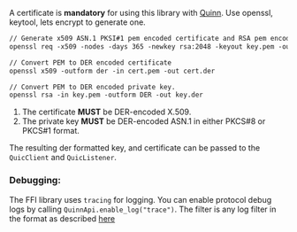 A certificate is **mandatory** for using this library with [Quinn][Quinn].
Use openssl, keytool, lets encrypt to generate one. 

```txt
// Generate x509 ASN.1 PKSI#1 pem encoded certificate and RSA pem encoded private key.
openssl req -x509 -nodes -days 365 -newkey rsa:2048 -keyout key.pem -out cert.pem -subj "/CN=exampleCA/OU=Example Org/O=Example Company/L=San Francisco/ST=California/C=US" -addext "subjectAltName=DNS:localhost" -addext "basicConstraints=CA:FALSE"

// Convert PEM to DER encoded certificate
openssl x509 -outform der -in cert.pem -out cert.der

// Convert PEM to DER encoded private key. 
openssl rsa -in key.pem -outform DER -out key.der
```
1. The certificate **MUST** be DER-encoded X.509.
2. The private key **MUST** be DER-encoded ASN.1 in either PKCS#8 or PKCS#1 format.

The resulting der formatted key, and certificate can be passed to the `QuicClient` and `QuicListener`. 

### Debugging:

The FFI library uses `tracing` for logging. You can enable protocol debug logs by calling `QuinnApi.enable_log("trace")`.
The filter is any log filter in the format as described [here][tracing]

[Quinn]: https://github.com/quinn-rs/quinn
[tracing]: https://docs.rs/tracing-subscriber/latest/tracing_subscriber/filter/struct.EnvFilter.html